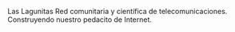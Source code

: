 Las Lagunitas Red comunitaria y científica de telecomunicaciones. Construyendo nuestro pedacito de Internet.

